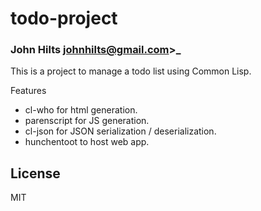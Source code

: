 # todo-project
### John Hilts <johnhilts@gmail.com>>_

This is a project to manage a todo list using Common Lisp.

Features
- cl-who for html generation.
- parenscript for JS generation.
- cl-json for JSON serialization / deserialization.
- hunchentoot to host web app.

## License

MIT
